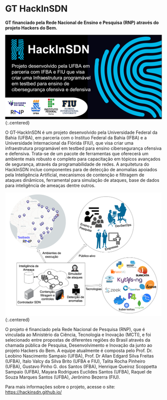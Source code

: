 # GT HackInSDN

**GT financiado pela Rede Nacional de Ensino e Pesquisa (RNP) através do projeto Hackers do Bem.**

![HackInSDN big picture](/assets/img/banner-hackinsdn-pt-br.png){:.centered}

O GT-HackInSDN é um projeto desenvolvido pela Universidade Federal da Bahia (UFBA), em parceria com o Instituo Federal da Bahia (IFBA) e a Universidade Internacional da Flórida (FIU), que visa criar uma infraestrutura programável em testbed para ensino cibersegurança ofensiva e defensiva. Trata-se de um pacote de ferramentas que oferecerá um ambiente mais robusto e completo para capacitação em tópicos avançados de segurança, através da programabilidade de redes. A arquitetura do HackInSDN inclue componentes para de detecção de anomalias apoiados pela Inteligência Artificial, mecanismos de contenção e filtragem de ataques dinâmicos, ferramental para simulação de ataques, base de dados para inteligência de ameaças dentre outros.

![HackInSDN big picture](/assets/img/hackinsdn.png){:.centered}

O projeto é financiado pela Rede Nacional de Pesquisa (RNP), que é vinculada ao Ministério da Ciência, Tecnologia e Inovação (MCTI), e foi selecionado entre propostas de diferentes regiões do Brasil através da chamada pública de Pesquisa, Desenvolvimento e Inovação da junto ao projeto Hackers do Bem. A equipe atualmente é composta pelo Prof. Dr. Leobino Nascimento Sampaio (UFBA), Prof. Dr Allan Edgard Silva Freitas (UFBA), Italo Valcy da Silva Brito (UFBA e FIU), Talita Rocha Pinheiro (UFBA), Gustavo Pinho G. dos Santos (IFBA), Henrique Queiroz Scoppetta Sampaio (UFBA), Mayara Rodrigues Euclides Santos (UFBA), Raquel de Souza Marques Santos (UFBA), Jerônimo Bezerra (FIU).


Para mais informações sobre o projeto, acesse o site: https://hackinsdn.github.io/
